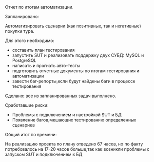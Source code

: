 Отчет по итогам автоматизации.

Запланировано:

Автоматизировать сценарии (как позитивные, так и негативные) покупки тура.

Для этого необходимо:
- составить план тестирования
- запустить SUT и реализовать поддержку двух СУБД: MySQL и PostgreSQL
- написать и прогнать авто-тесты
- подготовить отчетные документы по итогам тестирования и автоматизации
- завести баг-репорты,если будут найдены баги в процессе тестирования

Сделано: все из запланированных задач выполнено.

Сработавшие риски:
- Проблемы с подключением и настройкой SUT и БД
- Появление багов,мешающих тестированию определенных сценариев

Общий итог по времени:

На реализацию проекта по плану отведено 67 часов, но по факту потребовалось на 17-20 часов больше,так как возникли проблемы с запуском SUT и подключением к БД

